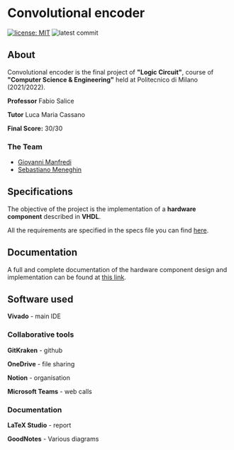 # Convolutional encoder

[![license: MIT][license-img]][license-link]
![latest commit](https://img.shields.io/github/last-commit/TheLastSoldier/RL-2022-manfredi-meneghin)


## About

Convolutional encoder is the final project of **"Logic Circuit"**, course of **"Computer Science & Engineering"** held at Politecnico di Milano (2021/2022).

**Professor** Fabio Salice

**Tutor** Luca Maria Cassano

**Final Score:** 30/30

### The Team

* [Giovanni Manfredi](https://github.com/Silemo)
* [Sebastiano Meneghin](https://github.com/TheLastSoldier)

## Specifications

The objective of the project is the implementation of a **hardware component** described in **VHDL**.

All the requirements are specified in the specs file you can find [here][specs-link].

## Documentation

A full and complete documentation of the hardware component design and implementation can be found at [this link][documentation-link]. 

## Software used

**Vivado** - main IDE

### Collaborative tools

**GitKraken** - github

**OneDrive** - file sharing

**Notion** - organisation

**Microsoft Teams** - web calls

### Documentation

**LaTeX Studio** - report

**GoodNotes** - Various diagrams

<!Links of the document-->
[license-img]: https://img.shields.io/badge/license-GPL--3.0-blue
[license-link]: https://github.com/TheLastSoldier/RL-2022-manfredi-meneghin/blob/master/LICENSE
[specs-link]: https://github.com/TheLastSoldier/RL-2022-manfredi-meneghin/tree/main/deliverables/Rules%20and%20Specs
[documentation-link]: https://github.com/TheLastSoldier/RL-2022-manfredi-meneghin/blob/main/deliverables/project_reti_logiche_report.pdf

